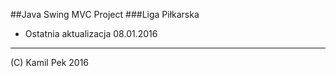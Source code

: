 ##Java Swing MVC Project
###Liga Piłkarska

* Ostatnia aktualizacja 08.01.2016

---
(C) Kamil Pek 2016
